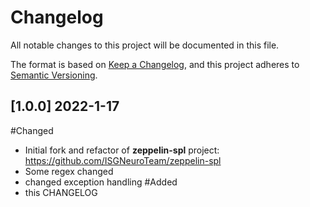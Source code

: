 # Changelog
All notable changes to this project will be documented in this file.

The format is based on [Keep a Changelog](https://keepachangelog.com/en/1.0.0/),
and this project adheres to [Semantic Versioning](https://semver.org/spec/v2.0.0.html).

## [1.0.0] 2022-1-17
#Changed
- Initial fork and refactor of **zeppelin-spl** project: https://github.com/ISGNeuroTeam/zeppelin-spl
- Some regex changed
- changed exception handling
#Added
- this CHANGELOG